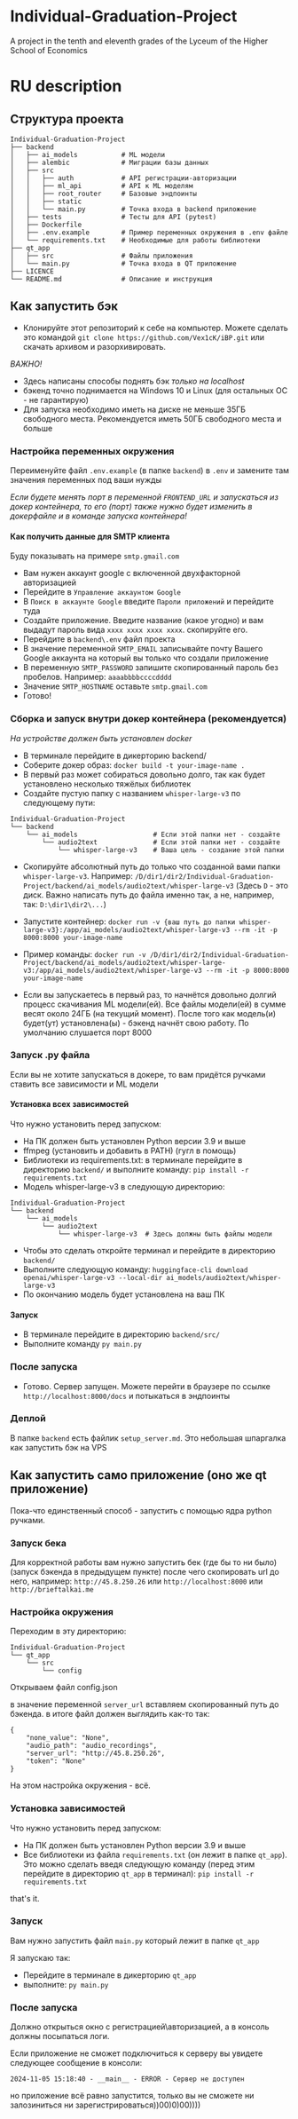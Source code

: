# Individual-Graduation-Project
A project in the tenth and eleventh grades of the Lyceum of the Higher School of Economics



# RU description

## Структура проекта

```
Individual-Graduation-Project
├── backend
│   ├── ai_models           # ML модели
│   ├── alembic             # Миграции базы данных
│   ├── src
│   │   ├── auth            # API регистрации-авторизации
│   │   ├── ml_api          # API к ML моделям
│   │   ├── root_router     # Базовые эндпоинты
│   │   ├── static
│   │   └── main.py         # Точка входа в backend приложение
│   ├── tests               # Тесты для API (pytest)
│   ├── Dockerfile
│   ├── .env.example        # Пример переменных окружения в .env файле
│   └── requirements.txt    # Необходимые для работы библиотеки
├── qt_app
│   ├── src                 # Файлы приложения
│   └── main.py             # Точка входа в QT приложение
├── LICENCE
└── README.md               # Описание и инструкция
```

## Как запустить бэк

- Клонируйте этот репозиторий к себе на компьютер. Можете сделать это командой `git clone https://github.com/Vex1cK/iBP.git` или скачать архивом и разорхивировать.

*ВАЖНО!*
- Здесь написаны способы поднять бэк *только на localhost*
- бэкенд точно поднимается на Windows 10 и Linux (для остальных ОС - не гарантирую)
- Для запуска необходимо иметь на диске не меньше 35ГБ свободного места. Рекомендуется иметь 50ГБ свободного места и больше

### Настройка переменных окружения

Переименуйте файл `.env.example` (в папке `backend`) в `.env` и замените там значения переменных под ваши нужды

*Если будете менять порт в переменной `FRONTEND_URL` и запускаться из докер контейнера, то его (порт) также нужно будет изменить в докерфайле и в команде запуска контейнера!* 

#### Как получить данные для SMTP клиента

Буду показывать на примере `smtp.gmail.com`

- Вам нужен аккаунт google с включенной двухфакторной авторизацией
- Перейдите в `Управление аккаунтом Google`
- В `Поиск в аккаунте Google` введите `Пароли приложений` и перейдите туда
- Создайте приложение. Введите название (какое угодно) и вам выдадут пароль вида `xxxx xxxx xxxx xxxx`. скопируйте его.
- Перейдите в `backend\.env` файл проекта
- В значение переменной `SMTP_EMAIL` записывайте почту Вашего Google аккаунта на который вы только что создали приложение
- В переменную `SMTP_PASSWORD` запишите скопированный пароль без пробелов. Например: `aaaabbbbccccdddd`
- Значение `SMTP_HOSTNAME` оставьте `smtp.gmail.com`
- Готово!

### Сборка и запуск внутри докер контейнера (рекомендуется)

*На устройстве должен быть установлен docker*

- В терминале перейдите в дикерторию backend/
- Соберите докер образ: `docker build -t your-image-name .`
- В первый раз может собираться довольно долго, так как будет установлено несколько тяжёлых библиотек
- Создайте пустую папку с названием `whisper-large-v3` по следующему пути:
```
Individual-Graduation-Project
└── backend
    └── ai_models                   # Если этой папки нет - создайте
        └── audio2text              # Если этой папки нет - создайте
            └── whisper-large-v3    # Ваша цель - создание этой папки
```
- Скопируйте абсолютный путь до только что созданной вами папки `whisper-large-v3`. Например: `/D/dir1/dir2/Individual-Graduation-Project/backend/ai_models/audio2text/whisper-large-v3` (Здесь `D` - это диск. Важно написать путь до файла именно так, а не, например, так: `D:\dir1\dir2\...`)
- Запустите контейнер: `docker run -v {ваш путь до папки whisper-large-v3}:/app/ai_models/audio2text/whisper-large-v3 --rm -it -p 8000:8000 your-image-name`

- Пример команды: `docker run -v /D/dir1/dir2/Individual-Graduation-Project/backend/ai_models/audio2text/whisper-large-v3:/app/ai_models/audio2text/whisper-large-v3 --rm -it -p 8000:8000 your-image-name`
- Если вы запускаетесь в первый раз, то начнётся довольно долгий процесс скачивания ML модели(ей). Все файлы модели(ей) в сумме весят около 24ГБ (на текущий момент). После того как модель(и) будет(ут) установлена(ы) - бэкенд начнёт свою работу. По умолчанию слушается порт 8000


### Запуск .py файла

Если вы не хотите запускаться в докере, то вам придётся ручками ставить все зависимости и ML модели

#### Установка всех зависимостей

Что нужно установить перед запуском:
- На ПК должен быть установлен Python версии 3.9 и выше
- ffmpeg (установить и добавить в PATH) (гугл в помощь)
- Библиотеки из requirements.txt: в терминале перейдите в директорию `backend/` и выполните команду: `pip install -r requirements.txt`
- Модель whisper-large-v3 в следующую директорию:

```
Individual-Graduation-Project
└── backend
    └── ai_models
        └── audio2text
            └── whisper-large-v3  # Здесь должны быть файлы модели
```
- Чтобы это сделать откройте терминал и перейдите в директорию `backend/`
- Выполните следующую команду: `huggingface-cli download openai/whisper-large-v3 --local-dir ai_models/audio2text/whisper-large-v3`
- По окончанию модель будет установлена на ваш ПК

#### Запуск

- В терминале перейдите в директорию `backend/src/`
- Выполните команду `py main.py`

### После запуска

- Готово. Сервер запущен. Можете перейти в браузере по ссылке `http://localhost:8000/docs` и потыкаться в эндпоинты

### Деплой

В папке `backend` есть файлик `setup_server.md`. Это небольшая шпаргалка как запустить бэк на VPS

## Как запустить само приложение (оно же qt приложение)

Пока-что единственный способ - запустить с помощью ядра python ручками.

### Запуск бека

Для корректной работы вам нужно запустить бек (где бы то ни было) (запуск бэкенда в предыдущем пункте) после чего скопировать url до него, например: `http://45.8.250.26` или `http://localhost:8000` или `http://brieftalkai.me`

### Настройка окружения

Переходим в эту директорию:

```
Individual-Graduation-Project
└── qt_app
    └── src
        └── config
```

Открываем файл config.json

в значение переменной `server_url` вставляем скопированный путь до бэкенда.
в итоге файл должен выглядить как-то так:
```
{
    "none_value": "None",
    "audio_path": "audio_recordings",
    "server_url": "http://45.8.250.26",
    "token": "None"
}
```

На этом настройка окружения - всё.

### Установка зависимостей

Что нужно установить перед запуском:
- На ПК должен быть установлен Python версии 3.9 и выше
- Все библиотеки из файла `requirements.txt` (он лежит в папке `qt_app`). Это можно сделать введя следующую команду (перед этим перейдите в директорию `qt_app` в терминал): `pip install -r requirements.txt`

that's it.

### Запуск

Вам нужно запустить файл `main.py` который лежит в папке `qt_app`

Я запускаю так:
- Перейдите в терминале в дикерторию `qt_app`
- выполните: `py main.py`

### После запуска

Должно открыться окно с регистрацией\авторизацией, а в консоль должны посыпаться логи.

Если приложение не сможет подключиться к серверу вы увидете следующее сообщение в консоли:

```
2024-11-05 15:18:40 - __main__ - ERROR - Сервер не доступен
```

но приложение всё равно запустится, только вы не сможете ни залозиниться ни зарегистрироваться))00)0)00))))